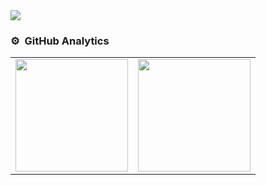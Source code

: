 <img src="https://i.imgur.com/Si4syBV.png](https://i.imgur.com/Si4syBV.png">

### ⚙️ &nbsp;GitHub Analytics

<table align="center">
  <tr>
    <td>
      <a href="https://github.com/ArcGabicho">
        <img height="180em" src="https://github-readme-stats-eight-theta.vercel.app/api?username=ArcGabicho&show_icons=true&theme=algolia&include_all_commits=true&count_private=true"/>
      </a>
    </td>
    <td>
      <a href="https://github.com/ArcGabicho">
        <img height="180em" src="https://github-readme-stats-eight-theta.vercel.app/api/top-langs/?username=ArcGabicho&layout=compact&langs_count=8&theme=algolia"/>
      </a>
    </td>
  </tr>
</table>

